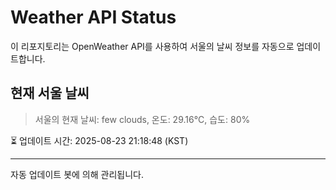 
# Weather API Status

이 리포지토리는 OpenWeather API를 사용하여 서울의 날씨 정보를 자동으로 업데이트합니다.

## 현재 서울 날씨
> 서울의 현재 날씨: few clouds, 온도: 29.16°C, 습도: 80%

⏳ 업데이트 시간: 2025-08-23 21:18:48 (KST)

---
자동 업데이트 봇에 의해 관리됩니다.
